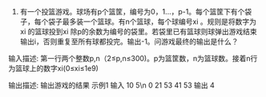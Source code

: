 1. 有一个投篮游戏。球场有p个篮筐，编号为0，1...，p-1。每个篮筐下有个袋子，每个袋子最多装一个篮球。有n个篮球，每个球编号xi 。规则是将数字为xi 的篮球投到xi 除p的余数为编号的袋里。若袋里已有篮球则球弹出游戏结束输出i，否则重复至所有球都投完。输出-1。问游戏最终的输出是什么？

输入描述:
第一行两个整数p,n（2≤p,n≤300)。p为篮筐数，n为篮球数。接着n行为篮球上的数字xi(0≤xi≤1e9)


输出描述:
输出游戏的结果
示例1
输入
10 5\n
0
21
53
41
53
输出
4
